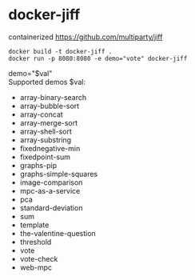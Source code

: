 # docker-jiff
containerized https://github.com/multiparty/jiff


```docker build -t docker-jiff .``` <br>
```docker run -p 8080:8080 -e demo="vote" docker-jiff```

demo="$val" <br>
Supported demos $val:
* array-binary-search
* array-bubble-sort
* array-concat
* array-merge-sort
* array-shell-sort
* array-substring
* fixednegative-min
* fixedpoint-sum
* graphs-pip
* graphs-simple-squares
* image-comparison
* mpc-as-a-service
* pca
* standard-deviation
* sum
* template
* the-valentine-question
* threshold
* vote
* vote-check
* web-mpc

